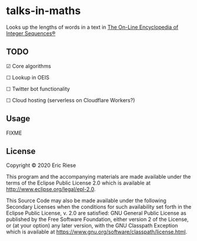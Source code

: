 # talks-in-maths

Looks up the lengths of words in a text in [The On-Line Encyclopedia of Integer Sequences®](https://oeis.org/)

## TODO

☑ Core algorithms

☐ Lookup in OEIS

☐ Twitter bot functionality

☐ Cloud hosting (serverless on Cloudflare Workers?)
  

## Usage

FIXME

## License

Copyright © 2020 Eric Riese

This program and the accompanying materials are made available under the
terms of the Eclipse Public License 2.0 which is available at
http://www.eclipse.org/legal/epl-2.0.

This Source Code may also be made available under the following Secondary
Licenses when the conditions for such availability set forth in the Eclipse
Public License, v. 2.0 are satisfied: GNU General Public License as published by
the Free Software Foundation, either version 2 of the License, or (at your
option) any later version, with the GNU Classpath Exception which is available
at https://www.gnu.org/software/classpath/license.html.
